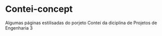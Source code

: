 # Contei-concept
 Algumas páginas estilisadas do porjeto Contei da diciplina de Projetos de Engenharia 3

<a href="https://imFernandes23.github.io/Contei-concept/tree/main/html/index.html"></a>